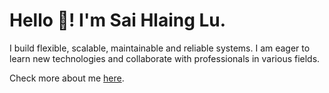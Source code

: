 # Hello 👋! I'm Sai Hlaing Lu.

I build flexible, scalable, maintainable and reliable systems. I am eager to learn new technologies and collaborate with professionals in various fields.

Check more about me [here](https://saihlu.github.io/SaiHLu//).

